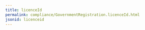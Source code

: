 ```yaml
---
title: licenceId
permalink: compliance/GovernmentRegistration.licenceId.html
jsonid: licenceid
---
```


